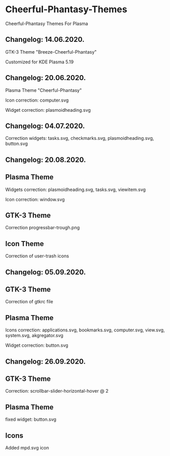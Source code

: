 # Cheerful-Phantasy-Themes
Cheerful-Phantasy Themes For Plasma

Changelog: 14.06.2020.
----------------------

GTK-3 Theme "Breeze-Cheerful-Phantasy"

Customized for KDE Plasma 5.19

Changelog: 20.06.2020.
----------------------

Plasma Theme "Cheerful-Phantasy"

Icon correction: computer.svg

Widget correction: plasmoidheading.svg

Changelog: 04.07.2020.
---------------------

Correction widgets: tasks.svg, checkmarks.svg, plasmoidheading.svg, button.svg

Changelog: 20.08.2020.
---------------------

Plasma Theme
-------------

Widgets correction: plasmoidheading.svg, tasks.svg, viewitem.svg

Icon correction: window.svg

GTK-3 Theme
-----------

Correction progressbar-trough.png

Icon Theme
----------

Correction of user-trash icons

Changelog: 05.09.2020.
----------------------

GTK-3 Theme
------------

Correction of gtkrc file

Plasma Theme
------------

Icons correction: applications.svg, bookmarks.svg, computer.svg, view.svg, system.svg, akgregator.svg

Widget correction: button.svg

Changelog: 26.09.2020.
----------------------

GTK-3 Theme
------------

Correction: scrollbar-slider-horizontal-hover @ 2

Plasma Theme
-------------

fixed widget: button.svg

Icons
------

Added mpd.svg icon


